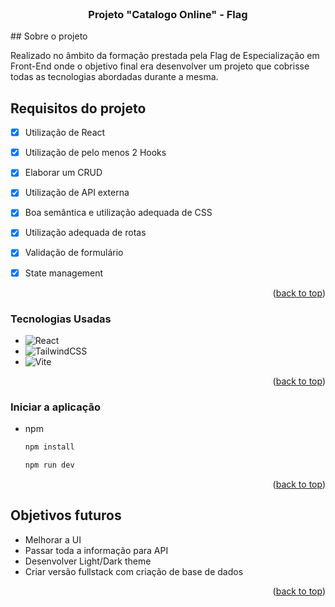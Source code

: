 <br />
<div align="center">

  <h3 align="center">Projeto "Catalogo Online" - Flag</h3>

</div>
<!-- ABOUT THE PROJECT -->
## Sobre o projeto


Realizado no âmbito da formação prestada pela Flag de Especialização em Front-End onde o objetivo final era desenvolver um projeto que cobrisse todas as tecnologias abordadas durante a mesma.

## Requisitos do projeto

- [x] Utilização de React
- [x] Utilização de pelo menos 2 Hooks
- [x] Elaborar um CRUD
- [x] Utilização de API externa
- [x] Boa semântica e utilização adequada de CSS
- [x] Utilização adequada de rotas
- [x] Validação de formulário
- [x] State management


<p align="right">(<a href="#readme-top">back to top</a>)</p>


### Tecnologias Usadas

* ![React](https://img.shields.io/badge/react-%2320232a.svg?style=for-the-badge&logo=react&logoColor=%2361DAFB) 
* ![TailwindCSS](https://img.shields.io/badge/tailwindcss-%2338B2AC.svg?style=for-the-badge&logo=tailwind-css&logoColor=white)
* ![Vite](https://img.shields.io/badge/vite-%23646CFF.svg?style=for-the-badge&logo=vite&logoColor=white)

<p align="right">(<a href="#readme-top">back to top</a>)</p>


### Iniciar a aplicação

* npm
  ```sh
  npm install
  ```

  ```sh
  npm run dev
  ```

<p align="right">(<a href="#readme-top">back to top</a>)</p>

## Objetivos futuros

- Melhorar a UI
- Passar toda a informação para API
- Desenvolver Light/Dark theme
- Criar versão fullstack com criação de base de dados


<p align="right">(<a href="#readme-top">back to top</a>)</p>

